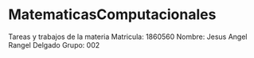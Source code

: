 # MatematicasComputacionales
Tareas y trabajos de la materia
Matricula: 1860560
Nombre: Jesus Angel Rangel Delgado
Grupo: 002
